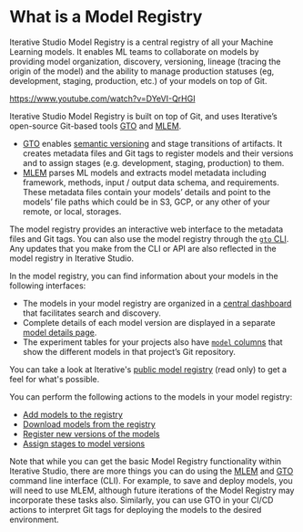 # What is a Model Registry

Iterative Studio Model Registry is a central registry of all your Machine
Learning models. It enables ML teams to collaborate on models by providing model
organization, discovery, versioning, lineage (tracing the origin of the model)
and the ability to manage production statuses (eg, development, staging,
production, etc.) of your models on top of Git.

https://www.youtube.com/watch?v=DYeVI-QrHGI

Iterative Studio Model Registry is built on top of Git, and uses Iterative’s
open-source Git-based tools [GTO] and [MLEM].

- [GTO] enables [semantic versioning] and stage transitions of artifacts. It
  creates metadata files and Git tags to register models and their versions and
  to assign stages (e.g. development, staging, production) to them.
- [MLEM] parses ML models and extracts model metadata including framework,
  methods, input / output data schema, and requirements. These metadata files
  contain your models’ details and point to the models’ file paths which could
  be in S3, GCP, or any other of your remote, or local, storages.

The model registry provides an interactive web interface to the metadata files
and Git tags. You can also use the model registry through the [`gto` CLI]. Any
updates that you make from the CLI or API are also reflected in the model
registry in Iterative Studio.

In the model registry, you can find information about your models in the
following interfaces:

- The models in your model registry are organized in a
  [central dashboard](/doc/studio/user-guide/model-registry/view-models#models-dashboard)
  that facilitates search and discovery.
- Complete details of each model version are displayed in a separate
  [model details page](/doc/studio/user-guide/model-registry/view-models#model-details-page).
- The experiment tables for your projects also have
  [`model` columns](/doc/studio/user-guide/model-registry/view-models#model-columns-in-the-projects-experiment-table)
  that show the different models in that project’s Git repository.

<admon type="tip">

You can take a look at Iterative's [public model registry] (read only) to get a feel for
what's possible.

</admon>

You can perform the following actions to the models in your model registry:

- [Add models to the registry](/doc/studio/user-guide/model-registry/add-a-model)
- [Download models from the registry](/doc/studio/user-guide/model-registry/download-models)
- [Register new versions of the models](/doc/studio/user-guide/model-registry/register-version)
- [Assign stages to model versions](/doc/studio/user-guide/model-registry/assign-stage)

Note that while you can get the basic Model Registry functionality within
Iterative Studio, there are more things you can do using the [MLEM] and [GTO]
command line interface (CLI). For example, to save and deploy models, you will
need to use MLEM, although future iterations of the Model Registry may
incorporate these tasks also. Similarly, you can use GTO in your CI/CD actions
to interpret Git tags for deploying the models to the desired environment.

[semantic versioning]: https://semver.org/
[gto]: https://mlem.ai/doc/gto
[mlem]: https://mlem.ai/
[`gto` cli]: https://mlem.ai/doc/gto/command-reference
[public model registry]: https://studio.iterative.ai/team/Iterative/models
